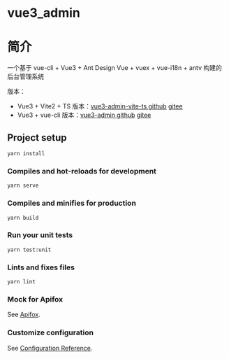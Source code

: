 # vue3_admin

# 简介
一个基于 vue-cli + Vue3 + Ant Design Vue + vuex + vue-i18n + antv 构建的后台管理系统

版本：
- Vue3 + Vite2 + TS 版本：[vue3-admin-vite-ts github](https://github.com/fenglingcong/vue3-admin-vite-ts) [gitee](https://gitee.com/one-smile/vue3-admin-vite-ts)
- Vue3 + vue-cli 版本：[vue3-admin github](https://github.com/fenglingcong/vue3-admin) [gitee](https://gitee.com/one-smile/vue3_admin)

## Project setup
```
yarn install
```

### Compiles and hot-reloads for development
```
yarn serve
```

### Compiles and minifies for production
```
yarn build
```

### Run your unit tests
```
yarn test:unit
```

### Lints and fixes files
```
yarn lint
```

### Mock for Apifox
See [Apifox](https://www.apifox.cn/).

### Customize configuration
See [Configuration Reference](https://cli.vuejs.org/config/).
